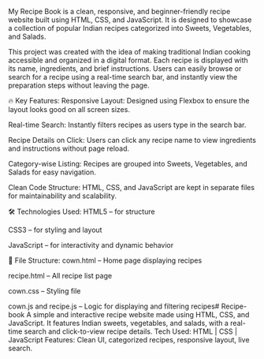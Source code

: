 My Recipe Book is a clean, responsive, and beginner-friendly recipe website built using HTML, CSS, and JavaScript. It is designed to showcase a collection of popular Indian recipes categorized into Sweets, Vegetables, and Salads.

This project was created with the idea of making traditional Indian cooking accessible and organized in a digital format. Each recipe is displayed with its name, ingredients, and brief instructions. Users can easily browse or search for a recipe using a real-time search bar, and instantly view the preparation steps without leaving the page.

🔥 Key Features:
Responsive Layout: Designed using Flexbox to ensure the layout looks good on all screen sizes.

Real-time Search: Instantly filters recipes as users type in the search bar.

Recipe Details on Click: Users can click any recipe name to view ingredients and instructions without page reload.

Category-wise Listing: Recipes are grouped into Sweets, Vegetables, and Salads for easy navigation.

Clean Code Structure: HTML, CSS, and JavaScript are kept in separate files for maintainability and scalability.

🛠️ Technologies Used:
HTML5 – for structure

CSS3 – for styling and layout

JavaScript – for interactivity and dynamic behavior

📁 File Structure:
cown.html – Home page displaying recipes

recipe.html – All recipe list page

cown.css – Styling file

cown.js and recipe.js – Logic for displaying and filtering recipes# Recipe-book
A simple and interactive recipe website made using HTML, CSS, and JavaScript. It features Indian sweets, vegetables, and salads, with a real-time search and click-to-view recipe details.  Tech Used: HTML | CSS | JavaScript Features: Clean UI, categorized recipes, responsive layout, live search.

